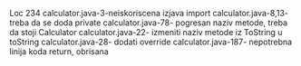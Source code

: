 Loc 234
calculator.java-3-neiskoriscena izjava import
calculator.java-8,13- treba da se doda private
calculator.java-78- pogresan naziv metode, treba da stoji Calculator
calculator.java-22- izmeniti naziv metode iz ToString u toString
calculator.java-28- dodati override
calculator.java-187- nepotrebna linija koda return, obrisana
